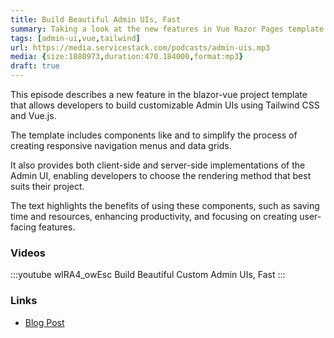 ```yaml
---
title: Build Beautiful Admin UIs, Fast
summary: Taking a look at the new features in Vue Razor Pages template to build Admin UIs, Fast
tags: [admin-ui,vue,tailwind]
url: https://media.servicestack.com/podcasts/admin-uis.mp3
media: {size:1880973,duration:470.184000,format:mp3}
draft: true
---
```


This episode describes a new feature in the blazor-vue project template that allows developers 
to build customizable Admin UIs using Tailwind CSS and Vue.js. 

The template includes components like <SidebarLayout> and <AutoQueryGrid> to simplify the process 
of creating responsive navigation menus and data grids. 

It also provides both client-side and server-side implementations of the Admin UI, 
enabling developers to choose the rendering method that best suits their project. 

The text highlights the benefits of using these components, such as saving time and resources, 
enhancing productivity, and focusing on creating user-facing features.

### Videos

:::youtube wlRA4_owEsc
Build Beautiful Custom Admin UIs, Fast
:::

### Links

- [Blog Post](/posts/admin-uis)

